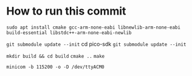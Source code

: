 # How to run this commit

`sudo apt install cmake gcc-arm-none-eabi libnewlib-arm-none-eabi build-essential libstdc++-arm-none-eabi-newlib`

`git submodule update --init`
cd pico-sdk
`git submodule update --init`

`mkdir build && cd build`
`cmake ..`
`make`

`minicom -b 115200 -o -D /dev/ttyACM0`
